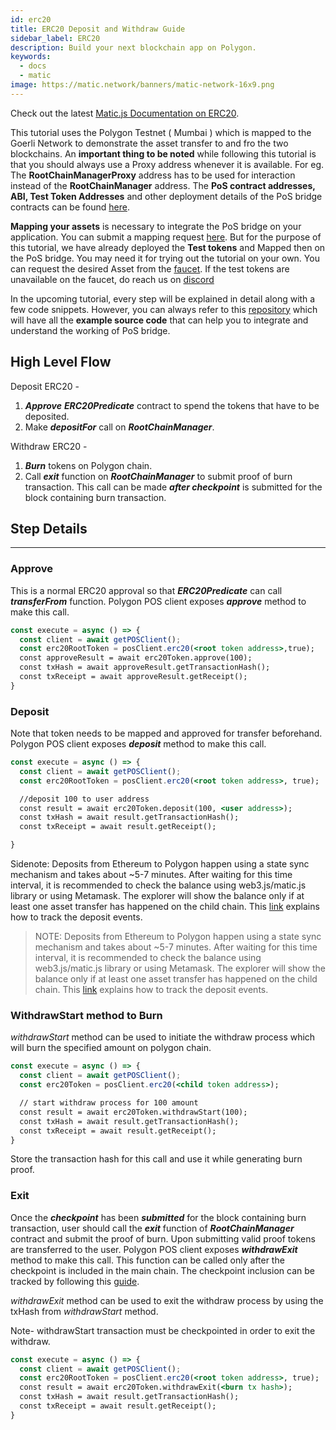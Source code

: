 ```yaml
---
id: erc20
title: ERC20 Deposit and Withdraw Guide
sidebar_label: ERC20
description: Build your next blockchain app on Polygon.
keywords:
  - docs
  - matic
image: https://matic.network/banners/matic-network-16x9.png
---
```


Check out the latest [Matic.js Documentation on ERC20](https://maticnetwork.github.io/matic.js/docs/pos/erc20/).

This tutorial uses the Polygon Testnet ( Mumbai ) which is mapped to the Goerli Network to demonstrate the asset transfer to and fro the two blockchains. An **important thing to be noted** while following this tutorial is that you should always use a Proxy address whenever it is available. For eg. The **RootChainManagerProxy** address has to be used for interaction instead of the **RootChainManager** address. The **PoS contract addresses, ABI, Test Token Addresses** and other deployment details of the PoS bridge contracts can be found [here](/docs/develop/ethereum-polygon/pos/deployment).

**Mapping your assets** is necessary to integrate the PoS bridge on your application. You can submit a mapping request [here](/docs/develop/ethereum-polygon/submit-mapping-request). But for the purpose of this tutorial, we have already deployed the **Test tokens** and Mapped then on the PoS bridge. You may need it for trying out the tutorial on your own. You can request the desired Asset from the [faucet](https://faucet.polygon.technology/). If the test tokens are unavailable on the faucet, do reach us on [discord](https://discord.gg/polygon)

In the upcoming tutorial, every step will be explained in detail along with a few code snippets. However, you can always refer to this [repository](https://github.com/maticnetwork/matic.js/tree/master/examples/pos) which will have all the **example source code** that can help you to integrate and understand the working of PoS bridge.

## High Level Flow

Deposit ERC20 -

1. **_Approve_** **_ERC20Predicate_** contract to spend the tokens that have to be deposited.
2. Make **_depositFor_** call on **_RootChainManager_**.

Withdraw ERC20 -

1. **_Burn_** tokens on Polygon chain.
2. Call **_exit_** function on **_RootChainManager_** to submit proof of burn transaction. This call can be made **_after checkpoint_** is submitted for the block containing burn transaction.

## Step Details

---

### Approve

This is a normal ERC20 approval so that **_ERC20Predicate_** can call **_transferFrom_** function. Polygon POS client exposes **_approve_** method to make this call.

```jsx
const execute = async () => {
  const client = await getPOSClient();
  const erc20RootToken = posClient.erc20(<root token address>,true);
  const approveResult = await erc20Token.approve(100);
  const txHash = await approveResult.getTransactionHash();
  const txReceipt = await approveResult.getReceipt();
}
```

### Deposit

Note that token needs to be mapped and approved for transfer beforehand. Polygon POS client exposes **_deposit_** method to make this call.

```jsx
const execute = async () => {
  const client = await getPOSClient();
  const erc20RootToken = posClient.erc20(<root token address>, true);

  //deposit 100 to user address
  const result = await erc20Token.deposit(100, <user address>);
  const txHash = await result.getTransactionHash();
  const txReceipt = await result.getReceipt();

}
```

Sidenote: Deposits from Ethereum to Polygon happen using a state sync mechanism and takes about ~5-7 minutes. After waiting for this time interval, it is recommended to check the balance using web3.js/matic.js library or using Metamask. The explorer will show the balance only if at least one asset transfer has happened on the child chain. This [link](/docs/develop/ethereum-polygon/pos/deposit-withdraw-event-pos) explains how to track the deposit events.

> NOTE: Deposits from Ethereum to Polygon happen using a state sync mechanism and takes about ~5-7 minutes. After waiting for this time interval, it is recommended to check the balance using web3.js/matic.js library or using Metamask. The explorer will show the balance only if at least one asset transfer has happened on the child chain. This [link](/docs/develop/ethereum-polygon/pos/deposit-withdraw-event-pos) explains how to track the deposit events.

### WithdrawStart method to Burn

*withdrawStart* method can be used to initiate the withdraw process which will burn the specified amount on polygon chain.

```jsx
const execute = async () => {
  const client = await getPOSClient();
  const erc20Token = posClient.erc20(<child token address>);

  // start withdraw process for 100 amount
  const result = await erc20Token.withdrawStart(100);
  const txHash = await result.getTransactionHash();
  const txReceipt = await result.getReceipt();
}
```

Store the transaction hash for this call and use it while generating burn proof.

### Exit

Once the **_checkpoint_** has been **_submitted_** for the block containing burn transaction, user should call the **_exit_** function of **_RootChainManager_** contract and submit the proof of burn. Upon submitting valid proof tokens are transferred to the user. Polygon POS client exposes **_withdrawExit_** method to make this call. This function can be called only after the checkpoint is included in the main chain. The checkpoint inclusion can be tracked by following this [guide](/docs/develop/ethereum-polygon/pos/deposit-withdraw-event-pos#checkpoint-events).

*withdrawExit* method can be used to exit the withdraw process by using the txHash from *withdrawStart* method.

Note- withdrawStart transaction must be checkpointed in order to exit the withdraw.


```jsx
const execute = async () => {
  const client = await getPOSClient();
  const erc20RootToken = posClient.erc20(<root token address>, true);
  const result = await erc20Token.withdrawExit(<burn tx hash>);
  const txHash = await result.getTransactionHash();
  const txReceipt = await result.getReceipt();
}
```
